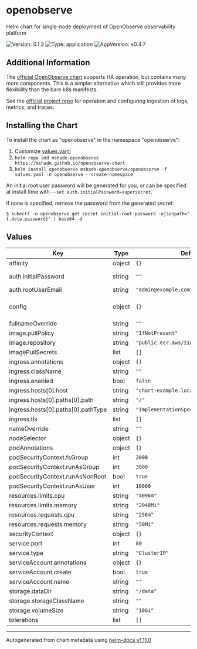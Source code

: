 # openobserve

Helm chart for single-node deployment of OpenObserve observability platform

![Version: 0.1.3](https://img.shields.io/badge/Version-0.1.3-informational?style=flat-square) ![Type: application](https://img.shields.io/badge/Type-application-informational?style=flat-square) ![AppVersion: v0.4.7](https://img.shields.io/badge/AppVersion-v0.4.7-informational?style=flat-square)

## Additional Information

The [official OpenObserve chart](https://github.com/openobserve/openobserve-helm-chart/) supports HA operation, but contains many more components.
This is a simpler alternative which still provides more flexibility than the bare k8s manifests.

See the [official project repo](https://github.com/openobserve/openobserve) for operation and
configuring ingestion of logs, metrics, and traces.

## Installing the Chart

To install the chart as "openobserve" in the namespace "openobserve":

1. Customize [values.yaml](./values.yaml)
2. `helm repo add mshade-openobserve https://mshade.github.io/openobserve-chart`
3. `helm install openobserve mshade-openobserve/openobserve -f values.yaml -n openobserve --create-namespace`

An initial root user password will be generated for you, or can be specified at install time with `--set auth.initialPassword=supersecret`.

If none is specified, retrieve the password from the generated secret:
```
$ kubectl -n openobserve get secret initial-root-password -ojsonpath="{.data.password}" | base64 -d
```

## Values

| Key | Type | Default | Description |
|-----|------|---------|-------------|
| affinity | object | `{}` |  |
| auth.initialPassword | string | `""` | A random initial password will be set if left empty |
| auth.rootUserEmail | string | `"admin@example.com"` | email address for root user |
| config | object | `{}` | Env vars for OpenObserve configuration see https://github.com/openobserve/openobserve-helm-chart/blob/main/values.yaml#L70 |
| fullnameOverride | string | `""` |  |
| image.pullPolicy | string | `"IfNotPresent"` |  |
| image.repository | string | `"public.ecr.aws/zinclabs/openobserve"` |  |
| imagePullSecrets | list | `[]` |  |
| ingress.annotations | object | `{}` |  |
| ingress.className | string | `""` |  |
| ingress.enabled | bool | `false` |  |
| ingress.hosts[0].host | string | `"chart-example.local"` |  |
| ingress.hosts[0].paths[0].path | string | `"/"` |  |
| ingress.hosts[0].paths[0].pathType | string | `"ImplementationSpecific"` |  |
| ingress.tls | list | `[]` |  |
| nameOverride | string | `""` |  |
| nodeSelector | object | `{}` |  |
| podAnnotations | object | `{}` |  |
| podSecurityContext.fsGroup | int | `2000` |  |
| podSecurityContext.runAsGroup | int | `3000` |  |
| podSecurityContext.runAsNonRoot | bool | `true` |  |
| podSecurityContext.runAsUser | int | `10000` |  |
| resources.limits.cpu | string | `"4096m"` |  |
| resources.limits.memory | string | `"2048Mi"` |  |
| resources.requests.cpu | string | `"256m"` |  |
| resources.requests.memory | string | `"50Mi"` |  |
| securityContext | object | `{}` |  |
| service.port | int | `80` |  |
| service.type | string | `"ClusterIP"` |  |
| serviceAccount.annotations | object | `{}` |  |
| serviceAccount.create | bool | `true` |  |
| serviceAccount.name | string | `""` |  |
| storage.dataDir | string | `"/data"` |  |
| storage.storageClassName | string | `""` |  |
| storage.volumeSize | string | `"10Gi"` |  |
| tolerations | list | `[]` |  |

----------------------------------------------
Autogenerated from chart metadata using [helm-docs v1.11.0](https://github.com/norwoodj/helm-docs/releases/v1.11.0)
